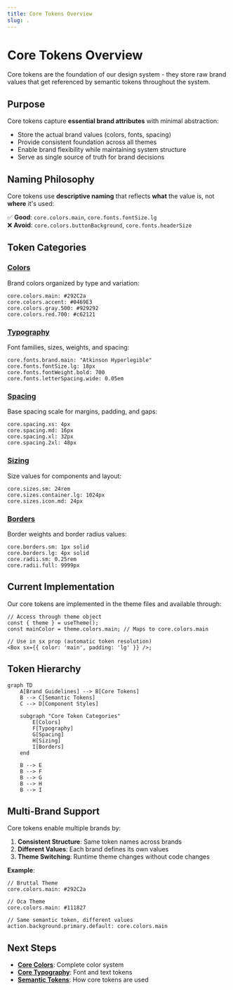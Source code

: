 ```yaml
---
title: Core Tokens Overview
slug: .
---
```


# Core Tokens Overview

Core tokens are the foundation of our design system - they store raw brand values that get referenced by semantic tokens throughout the system.

## Purpose

Core tokens capture **essential brand attributes** with minimal abstraction:

- Store the actual brand values (colors, fonts, spacing)
- Provide consistent foundation across all themes
- Enable brand flexibility while maintaining system structure
- Serve as single source of truth for brand decisions

## Naming Philosophy

Core tokens use **descriptive naming** that reflects **what** the value is, not **where** it's used:

✅ **Good**: `core.colors.main`, `core.fonts.fontSize.lg`  
❌ **Avoid**: `core.colors.buttonBackground`, `core.fonts.headerSize`

## Token Categories

### [Colors](/docs/design/design-system/design-tokens/core-tokens/colors)

Brand colors organized by type and variation:

```
core.colors.main: #292C2a
core.colors.accent: #0469E3
core.colors.gray.500: #929292
core.colors.red.700: #c62121
```

### [Typography](/docs/design/design-system/design-tokens/core-tokens/typography)

Font families, sizes, weights, and spacing:

```
core.fonts.brand.main: "Atkinson Hyperlegible"
core.fonts.fontSize.lg: 18px
core.fonts.fontWeight.bold: 700
core.fonts.letterSpacing.wide: 0.05em
```

### [Spacing](/docs/design/design-system/design-tokens/core-tokens/spacing)

Base spacing scale for margins, padding, and gaps:

```
core.spacing.xs: 4px
core.spacing.md: 16px
core.spacing.xl: 32px
core.spacing.2xl: 48px
```

### [Sizing](/docs/design/design-system/design-tokens/core-tokens/sizing)

Size values for components and layout:

```
core.sizes.sm: 24rem
core.sizes.container.lg: 1024px
core.sizes.icon.md: 24px
```

### [Borders](/docs/design/design-system/design-tokens/core-tokens/borders)

Border weights and border radius values:

```
core.borders.sm: 1px solid
core.borders.lg: 4px solid
core.radii.sm: 0.25rem
core.radii.full: 9999px
```

## Current Implementation

Our core tokens are implemented in the theme files and available through:

```tsx
// Access through theme object
const { theme } = useTheme();
const mainColor = theme.colors.main; // Maps to core.colors.main

// Use in sx prop (automatic token resolution)
<Box sx={{ color: 'main', padding: 'lg' }} />;
```

## Token Hierarchy

```mermaid
graph TD
    A[Brand Guidelines] --> B[Core Tokens]
    B --> C[Semantic Tokens]
    C --> D[Component Styles]

    subgraph "Core Token Categories"
        E[Colors]
        F[Typography]
        G[Spacing]
        H[Sizing]
        I[Borders]
    end

    B --> E
    B --> F
    B --> G
    B --> H
    B --> I
```

## Multi-Brand Support

Core tokens enable multiple brands by:

1. **Consistent Structure**: Same token names across brands
2. **Different Values**: Each brand defines its own values
3. **Theme Switching**: Runtime theme changes without code changes

**Example**:

```tsx
// Bruttal Theme
core.colors.main: #292C2a

// Oca Theme
core.colors.main: #111827

// Same semantic token, different values
action.background.primary.default: core.colors.main
```

## Next Steps

- **[Core Colors](/docs/design/design-system/design-tokens/core-tokens/colors)**: Complete color system
- **[Core Typography](/docs/design/design-system/design-tokens/core-tokens/typography)**: Font and text tokens
- **[Semantic Tokens](/docs/design/design-system/design-tokens/semantic-tokens)**: How core tokens are used
